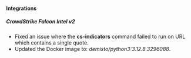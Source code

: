 
#### Integrations

##### CrowdStrike Falcon Intel v2

- Fixed an issue where the **cs-indicators** command failed to run on URL which contains a single quote.
- Updated the Docker image to: *demisto/python3:3.12.8.3296088*.
